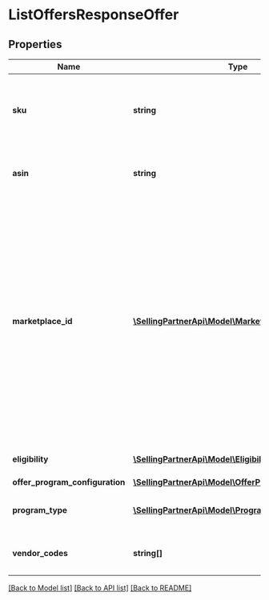 # ListOffersResponseOffer

## Properties
Name | Type | Description | Notes
------------ | ------------- | ------------- | -------------
**sku** | **string** | The SKU. This property is only supported for sellers and not for vendors. | [optional] 
**asin** | **string** | The Amazon Standard Identification Number (ASIN). | [optional] 
**marketplace_id** | [**\SellingPartnerApi\Model\MarketplaceId**](MarketplaceId.md) | The marketplace identifier. The supported marketplaces for both sellers and vendors are US, CA, ES, UK, FR, IT, IN, DE and JP. The supported marketplaces for vendors only are BR, AU, MX, AE and NL.  Refer to [Marketplace IDs](https://developer-docs.amazon.com/sp-api/docs/marketplace-ids) to find the identifier for the marketplace. | [optional] 
**eligibility** | [**\SellingPartnerApi\Model\EligibilityStatus**](EligibilityStatus.md) | The offer eligibility status. | [optional] 
**offer_program_configuration** | [**\SellingPartnerApi\Model\OfferProgramConfiguration**](OfferProgramConfiguration.md) |  | [optional] 
**program_type** | [**\SellingPartnerApi\Model\ProgramType**](ProgramType.md) | The replenishment program for the offer. | [optional] 
**vendor_codes** | **string[]** | A list of vendor codes associated with the offer. | [optional] 

[[Back to Model list]](../README.md#documentation-for-models) [[Back to API list]](../README.md#documentation-for-api-endpoints) [[Back to README]](../README.md)


